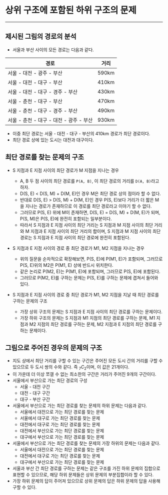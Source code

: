 # 상위 구조에 포함된 하위 구조의 문제

---

## 제시된 그림의 경로의 분석

- 서울과 부산 사이의 모든 경로는 다음과 같다.

| 경로                                    | 거리  |
| --------------------------------------- | ----- |
| 서울 - 대전 - 광주 - 부산               | 590km |
| 서울 - 대전 - 대구 - 부산               | 410km |
| 서울 - 대전 - 대구 - 경주 - 부산        | 430km |
| 서울 - 춘천 - 대구 - 부산               | 470km |
| 서울 - 춘천 - 대구 - 경주 - 부산        | 490km |
| 서울 - 춘천 - 대구 - 대전 - 광주 - 부산 | 930km |

- 이중 최단 경로는 서울 - 대전 - 대구 - 부산의 410km 경로가 최단 경로이다.
- 최단 경로 상에 있는 도시는 대전과 대구이다.

## 최단 경로를 찾는 문제의 구조
- S 지점과 E 지점 사이의 최단 경로가 M 지점을 지나는 경우
    - A, B 두 점 사이의 최단 경로를 `P(A, B)`, 이 최단 경로의 거리를 `D(A, B)`라고 하자.
    - D(S, E) < D(S, M) + D(M, E)인 경우 M은 최단 경로 상의 점이라 할 수 없다.
    - 반대로 D(S, E) > D(S, M) + D(M, E)인 경우 P(S, E)보다 거리가 더 짧은 M을 지나는 경로가 존재하므로 이 경로를 최단 경로라고 이야기 할 수 없다.
    - 그러므로 P(S, E) 위에 M이 존재하면, D(S, E) = D(S, M) + D(M, E)가 되며, P(S, M)은 P(S, E)에 완전히 포함되는 일부분이다.
    - 따라서 S 지점과 E 지점 사이의 최단 거리는 S 지점과 M 지점 사이의 최단 거리와 M 지점과 E 지점 사이의 최단 거리의 합이며, S 지점과 M 지점 사이의 최단 경로는 S 지점과 E 지점 사이의 최단 경로에 완전히 포함된다.
- S 지점과 E 지점 사이의 경로 중 최단 경로가 M1, M2 지점을 지나는 경우
    - 위의 질문을 순차적으로 확장해보면, P(S, E)에 P(M1, E)가 포함되며, 그러므로 P(S, E)위의 M2은 P(M1, E) 상에 반드시 위치한다.
    - 같은 논리로 P(M2, E)는 P(M1, E)에 포함되며, 그러므로 P(S, E)에 포함된다.
    - 그러므로 P(M2, E)를 구하는 문제는 P(S, E)를 구하는 문제에 겹쳐서 들어와 있다. 

- S 지점과 E 지점 사이의 경로 중 최단 경로가 M1, M2 지점을 지날 때 최단 경로를 구하는 문제의 구조
    - 가장 상위 구조의 문제는 S 지점과 E 지점 사이의 최단 경로를 구하는 문제이다.
    - 가장 하위 구조의 문제는 S 지점과 M1 지점의 최단 경로를 구하는 문제, M1 지점과 M2 지점의 최단 경로를 구하는 문제, M2 지점과 E 지점의 최단 경로를 구하는 문제이다.

## 그림으로 주어진 경우의 문제의 구조

- 지도 상에서 최단 거리를 구할 수 있는 구간은 주어진 모든 도시 간의 거리를 구할 수 있으므로 두 도시 쌍의 수와 같다. 즉 $_7C_2$이며, 이 값은 21개이다.
- 이 가운데 더 이상 쪼갤 수 없는 최소한의 구간은 거리가 주어진 9개의 구간이다.
- 서울에서 부산으로 가는 최단 경로의 구성
    - 서울 - 대전 구간
    - 대전 - 대구 구간
    - 대구 - 부산 구간
- 서울에서 부산으로 가는 최단 경로를 찾는 문제의 하위 문제는 다음과 같다.
    - 서울에서 대전으로 가는 최단 경로를 찾는 문제
    - 서울에서 대구로 가는 최단 경로를 찾는 문제
    - 대전에서 대구로 가는 최단 경로를 찾는 문제
    - 대전에서 부산으로 가는 최단 경로를 찾는 문제
    - 대구에서 부산으로 가는 최단 경로를 찾는 문제
- 서울에서 부산으로 가는 최단 경로를 찾는 문제의 가장 하위의 문제는 다음과 같다.
    - 서울에서 대전으로 가는 최단 경로를 찾는 문제
    - 대전에서 대구로 가는 최단 경로를 찾는 문제
    - 대구에서 부산으로 가는 최단 경로를 찾는 문제
- 서울과 부산 간 최단 경로를 구하는 문제는 같은 구조를 가진 하위 문제의 집합으로 표현할 수 있으므로, 해당 하위 문제들은 상위 문제의 부분집합이라 할 수 있다.
- 가장 하위 문제의 답이 주어져 있으므로 상위 문제의 답은 하위 문제의 답을 사용해 구할 수 있다.
